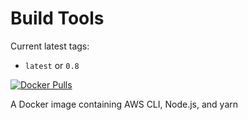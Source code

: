 # Build Tools

Current latest tags:

- `latest` or `0.8`

[![Docker Pulls](https://img.shields.io/docker/pulls/infinityworks/build-tools.svg)][hub]

A Docker image containing AWS CLI, Node.js, and yarn

[hub]: https://hub.docker.com/r/infinityworks/build-tools/
